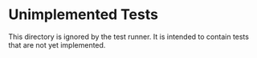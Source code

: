 # Unimplemented Tests

This directory is ignored by the test runner. It is intended to contain
tests that are not yet implemented.